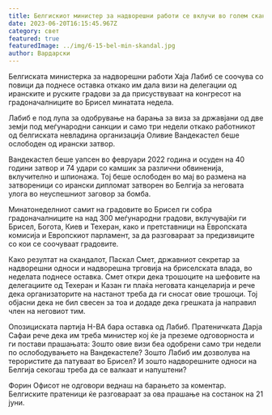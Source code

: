 ```yaml
---
title: Белгискиот министер за надворешни работи се вклучи во голем скандал
date: 2023-06-20T16:15:45.967Z
category: свет
featured: true
featuredImage: ../img/6-15-bel-min-skandal.jpg
author: Вардарски
---
```

Белгиската министерка за надворешни работи Хаја Лабиб се соочува со повици да поднесе оставка откако им дала визи на делегации од иранските и руските градови за да присуствуваат на конгресот на градоначалниците во Брисел минатата недела.

Лабиб е под лупа за одобрување на барања за виза за државјани од две земји под меѓународни санкции и само три недели откако работникот од белгиската невладина организација Оливие Вандекастел беше ослободен од ирански затвор.

Вандекастел беше уапсен во февруари 2022 година и осуден на 40 години затвор и 74 удари со камшик за различни обвиненија, вклучително и шпионажа. Тој беше ослободен во мај во размена на затвореници со ирански дипломат затворен во Белгија за неговата улога во неуспешниот заговор за бомба.

Минатонеделниот самит на градовите во Брисел ги собра градоначалниците на над 300 меѓународни градови, вклучувајќи ги Брисел, Богота, Киев и Техеран, како и претставници на Европската комисија и Европскиот парламент, за да разговараат за предизвиците со кои се соочуваат градовите.

Како резултат на скандалот, Паскал Смет, државниот секретар за надворешни односи и надворешна трговија на бриселската влада, во неделата поднесе оставка. Смет откри дека трошоците на шефовите на делегациите од Техеран и Казан ги плаќа неговата канцеларија и рече дека организаторите на настанот треба да ги сносат овие трошоци. Тој објасни дека не бил свесен за тоа и додаде дека грешката ја направил член на неговиот тим.

Опозициската партија Н-ВА бара оставка од Лабиб. Пратеничката Дарја Сафаи рече дека им треба министер кој ќе ја преземе одговорноста и ги постави прашањата: Зошто овие визи беа одобрени само три недели по ослободувањето на Вандекастеле? Зошто Лабиб им дозволува на терористите да патуваат во Брисел? И зошто надворешните односи на Белгија секогаш треба да се валкаат и напуштени?

Форин Офисот не одговори веднаш на барањето за коментар. Белгиските пратеници ќе разговараат за ова прашање на состанок на 21 јуни.